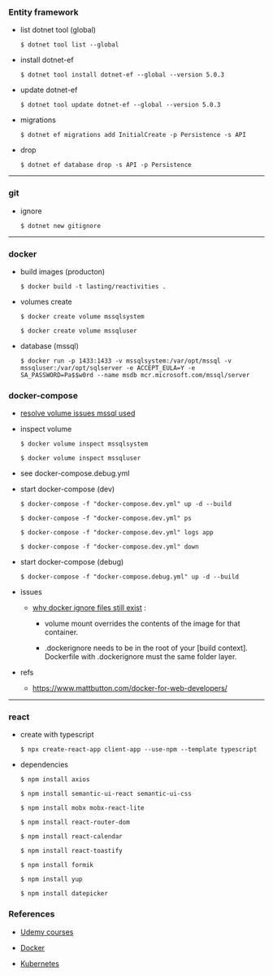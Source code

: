 ### Entity framework

- list dotnet tool (global)

      $ dotnet tool list --global

- install dotnet-ef

      $ dotnet tool install dotnet-ef --global --version 5.0.3

- update dotnet-ef

      $ dotnet tool update dotnet-ef --global --version 5.0.3

- migrations

      $ dotnet ef migrations add InitialCreate -p Persistence -s API

- drop 

      $ dotnet ef database drop -s API -p Persistence

---
### git

- ignore

      $ dotnet new gitignore

---
### docker

- build images (producton)

      $ docker build -t lasting/reactivities .

- volumes create

      $ docker create volume mssqlsystem

      $ docker create volume mssqluser

- database (mssql)

      $ docker run -p 1433:1433 -v mssqlsystem:/var/opt/mssql -v mssqluser:/var/opt/sqlserver -e ACCEPT_EULA=Y -e SA_PASSWORD=Pa$$w0rd --name msdb mcr.microsoft.com/mssql/server

### docker-compose

- [resolve volume issues mssql used](https://sqldbawithabeard.com/2019/03/26/persisting-databases-with-named-volumes-on-windows-with-docker-compose/)

- inspect volume

      $ docker volume inspect mssqlsystem

      $ docker volume inspect mssqluser

- see docker-compose.debug.yml

- start docker-compose (dev)

      $ docker-compose -f "docker-compose.dev.yml" up -d --build

      $ docker-compose -f "docker-compose.dev.yml" ps

      $ docker-compose -f "docker-compose.dev.yml" logs app

      $ docker-compose -f "docker-compose.dev.yml" down

- start docker-compose (debug)

      $ docker-compose -f "docker-compose.debug.yml" up -d --build

- issues 

  - [why docker ignore files still exist](https://stackoverflow.com/questions/60713751/where-to-put-dockerignore) : 

      - volume mount overrides the contents of the image for that container.

      - .dockerignore needs to be in the root of your [build context]. Dockerfile with .dockerignore must the same folder layer.

- refs

  - https://www.mattbutton.com/docker-for-web-developers/

---
### react

- create with typescript

      $ npx create-react-app client-app --use-npm --template typescript

- dependencies

      $ npm install axios

      $ npm install semantic-ui-react semantic-ui-css

      $ npm install mobx mobx-react-lite

      $ npm install react-router-dom

      $ npm install react-calendar

      $ npm install react-toastify

      $ npm install formik

      $ npm install yup

      $ npm install datepicker
      
### References

- [Udemy courses](https://www.udemy.com/course/complete-guide-to-building-an-app-with-net-core-and-react/)

- [Docker](https://www.docker.com/get-started)

- [Kubernetes](https://kubernetes.io/)